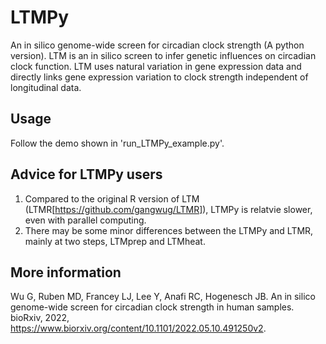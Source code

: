 # LTMPy
An in silico genome-wide screen for circadian clock strength (A python version). LTM is an in silico screen to infer genetic influences on circadian clock function. LTM uses natural variation in gene expression data and directly links gene expression variation to clock strength independent of longitudinal data.


## Usage
Follow the demo shown in 'run_LTMPy_example.py'. 

## Advice for LTMPy users
1. Compared to the original R version of LTM (LTMR[https://github.com/gangwug/LTMR]), LTMPy is relatvie slower, even with parallel computing. 
2. There may be some minor differences between the LTMPy and LTMR, mainly at two steps, LTMprep and LTMheat.

## More information
Wu G, Ruben MD, Francey LJ,  Lee Y, Anafi RC, Hogenesch JB. An in silico genome-wide screen for circadian clock strength in human samples. bioRxiv, 2022, https://www.biorxiv.org/content/10.1101/2022.05.10.491250v2.
